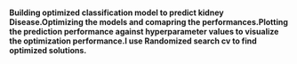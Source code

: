 #### Building optimized classification model to predict kidney Disease.Optimizing the models and comapring the performances.Plotting the prediction performance against hyperparameter values to visualize the optimization performance.I use Randomized search cv to find optimized solutions.
